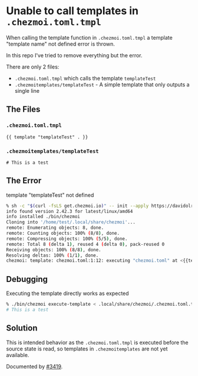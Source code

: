 # Unable to call templates in `.chezmoi.toml.tmpl`

When calling the template function in `.chezmoi.toml.tmpl` a template "template name" not defined error is thrown.

In this repo I've tried to remove everything but the error.

There are only 2 files:

- `.chezmoi.toml.tmpl` which calls the template `templateTest`
- `.chezmoitemplates/templateTest` - A simple template that only outputs a single line

## The Files

### `.chezmoi.toml.tmpl`

```tmpl
{{ template "templateTest" . }}

```

### `.chezmoitemplates/templateTest`

```tmpl
# This is a test

```

## The Error

template "templateTest" not defined

```sh
% sh -c "$(curl -fsLS get.chezmoi.io)" -- init --apply https://davidolrik@github.com/davidolrik/chezmoi-template-bug.git
info found version 2.42.3 for latest/linux/amd64
info installed ./bin/chezmoi
Cloning into '/home/test/.local/share/chezmoi'...
remote: Enumerating objects: 8, done.
remote: Counting objects: 100% (8/8), done.
remote: Compressing objects: 100% (5/5), done.
remote: Total 8 (delta 1), reused 4 (delta 0), pack-reused 0
Receiving objects: 100% (8/8), done.
Resolving deltas: 100% (1/1), done.
chezmoi: template: chezmoi.toml:1:12: executing "chezmoi.toml" at <{{template "templateTest" .}}>: template "templateTest" not defined
```

## Debugging

Executing the template directly works as expected

```sh
% ./bin/chezmoi execute-template < .local/share/chezmoi/.chezmoi.toml.tmpl
# This is a test
```

## Solution

This is intended behavior as the `.chezmoi.toml.tmpl` is executed before the source state is read, so templates in `.chezmoitemplates` are not yet available.

Documented by [#3419](https://github.com/twpayne/chezmoi/pull/3419).

